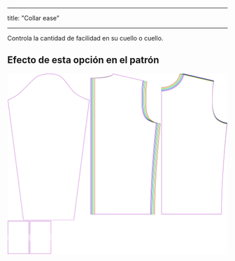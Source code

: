 - - -
title: "Collar ease"
- - -

Controla la cantidad de facilidad en su cuello o cuello.

## Efecto de esta opción en el patrón

![Esta imagen muestra el efecto de esta opción superponiendo varias variantes que tienen un valor diferente para esta opción](sven_collarease_sample.svg "Efecto de esta opción en el patrón")
